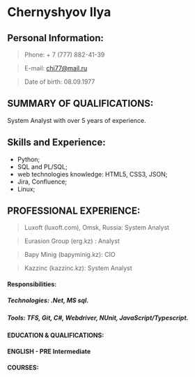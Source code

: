 # Chernyshyov Ilya

## Personal Information:

> Phone: + 7 (777) 882-41-39

> E-mail: chi77@mail.ru

> Date of birth: 08.09.1977

## SUMMARY OF QUALIFICATIONS:

System Analyst with over 5 years of experience. 

## Skills and Experience:

- Python;
- SQL and PL/SQL;
- web technologies knowledge: HTML5, CSS3, JSON;
- Jira, Confluence;
- Linux;

## PROFESSIONAL EXPERIENCE:

> Luxoft (luxoft.com), Omsk, Russia: System Analyst 

> Eurasion Group (erg.kz) : Analyst

> Bapy Minig (bapyminig.kz): CIO

> Kazzinc (kazzinc.kz): System Analyst

#### Responsibilities:

##### Technologies: .Net, MS sql.

##### Tools: TFS, Git, C#, Webdriver, NUnit, JavaScript/Typescript.

#### EDUCATION & QUALIFICATIONS:

#### ENGLISH - PRE Intermediate

#### COURSES:
